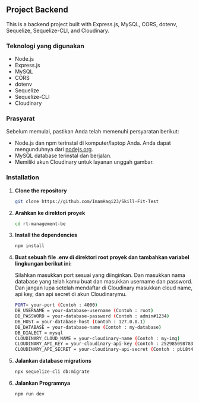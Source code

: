 ## Project Backend

This is a backend project built with Express.js, MySQL, CORS, dotenv, Sequelize, Sequelize-CLI, and Cloudinary.

### Teknologi yang digunakan

- Node.js
- Express.js
- MySQL
- CORS
- dotenv
- Sequelize
- Sequelize-CLI
- Cloudinary
  
### Prasyarat

Sebelum memulai, pastikan Anda telah memenuhi persyaratan berikut:

- Node.js dan npm terinstal di komputer/laptop Anda. Anda dapat mengunduhnya dari [nodejs.org](https://nodejs.org/).
- MySQL database terinstal dan berjalan.
- Memiliki akun Cloudinary untuk layanan unggah gambar.

### Installation

1. **Clone the repository**

   ```sh
   git clone https://github.com/ImamHaqi23/Skill-Fit-Test

2. **Arahkan ke direktori proyek**

   ```sh
   cd rt-management-be

3. **Install the dependencies**

   ```sh
   npm install
   
4. **Buat sebuah file .env di direktori root proyek dan tambahkan variabel lingkungan berikut ini:**

   Silahkan masukkan port sesuai yang diinginkan. Dan masukkan nama database yang telah kamu buat dan masukkan username dan password. Dan jangan lupa setelah mendaftar di Cloudinary masukkan cloud name, api key, dan api secret di akun Cloudinarymu.  

   ```sh
   PORT= your-port (Contoh : 4000)
   DB_USERNAME = your-database-username (Contoh : root)
   DB_PASSWORD = your-database-password (Contoh : admin#1234)
   DB_HOST = your-database-host (Contoh : 127.0.0.1)
   DB_DATABASE = your-database-name (Contoh : my-database)
   DB_DIALECT = mysql 
   CLOUDINARY_CLOUD_NAME = your-cloudinary-name (Contoh : my-img)
   CLOUDINARY_API_KEY = your-cloudinary-api-key (Contoh : 252985098783284)
   CLOUDINARY_API_SECRET = your-cloudinary-api-secret (Contoh : pUi8t4vc3kROmlyF4mIRPzKhJHy)

5. **Jalankan database migrations**

   ```sh
   npx sequelize-cli db:migrate

6. **Jalankan Programnya**

   ```sh
   npm run dev
    


  

   
